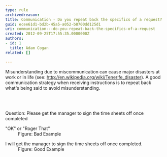 ```yaml
---
type: rule
archivedreason: 
title: Communication - Do you repeat back the specifics of a request?
guid: ecee61d1-bd2b-45a5-a052-b8700dd125d1
uri: communication---do-you-repeat-back-the-specifics-of-a-request
created: 2012-09-25T17:55:35.0000000Z
authors:
- id: 1
  title: Adam Cogan
related: []

---
```



<p>
                   Misunderstanding due to miscommunication can cause major disasters at work or in life (see&#58; <a class="external" target="_blank" href="/ssw/Redirect/StandardsRules/Wikipedia.htm">http&#58;//en.wikipedia.org/wiki/Tenerife_disaster</a>).  A good communication strategy when receiving instructions is to repeat back what's being said to avoid misunderstanding.
                </p>
<br><excerpt class='endintro'></excerpt><br>
<p>Question&#58; Please get the manager to sign the time sheets off once completed</p>
                <dl class="bad">
                    <dt>&quot;OK&quot;  or &quot;Roger That&quot; </dt>
                    <dd>
                        Figure&#58; Bad Example</dd></dl>
                <dl class="good">
                    <dt>I will get the manager to sign the time sheets off once completed.</dt>
                    <dd>
                        Figure&#58; Good Example</dd></dl>


